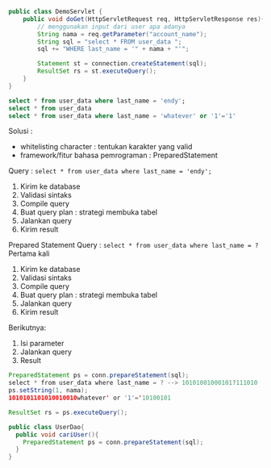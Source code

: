 ```java
public class DemoServlet {
	public void doGet(HttpServletRequest req, HttpServletResponse res){
		// menggunakan input dari user apa adanya
		String nama = req.getParameter("account_name");
		String sql = "select * FROM user_data ";
		sql += "WHERE last_name = '" + nama + "'";

		Statement st = connection.createStatement(sql);
		ResultSet rs = st.executeQuery();
    }
}
```

```sql
select * from user_data where last_name = 'endy';
select * from user_data
select * from user_data where last_name = 'whatever' or '1'='1'
```


Solusi :
* whitelisting character : tentukan karakter yang valid
* framework/fitur bahasa pemrograman : PreparedStatement

Query : `select * from user_data where last_name = 'endy';`
1. Kirim ke database
2. Validasi sintaks
3. Compile query
4. Buat query plan : strategi membuka tabel
5. Jalankan query
6. Kirim result

Prepared Statement
Query : `select * from user_data where last_name = ?`
Pertama kali
1. Kirim ke database
2. Validasi sintaks
3. Compile query
4. Buat query plan : strategi membuka tabel
5. Jalankan query
6. Kirim result

Berikutnya:
1. Isi parameter
2. Jalankan query
3. Result

```java
PreparedStatement ps = conn.prepareStatement(sql);
select * from user_data where last_name = ? --> 10101001000101?111010
ps.setString(1, nama);
1010101101010010010whatever' or '1'='10100101

ResultSet rs = ps.executeQuery();

public class UserDao{
  public void cariUser(){
    PreparedStatement ps = conn.prepareStatement(sql);
  }
}
```